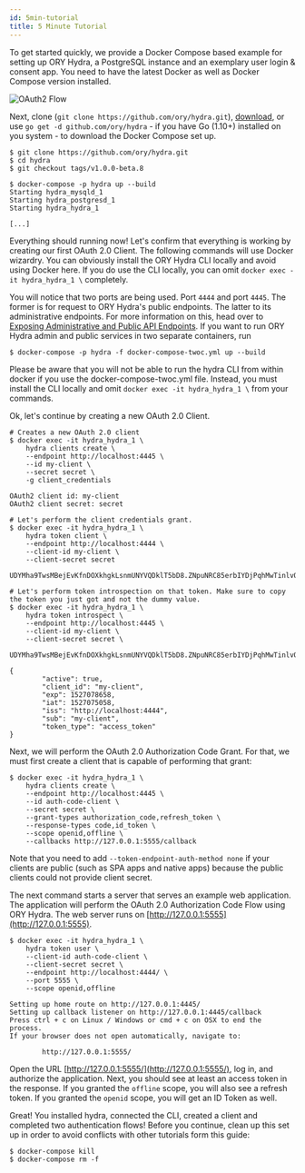 ```yaml
---
id: 5min-tutorial
title: 5 Minute Tutorial
---
```


To get started quickly, we provide a Docker Compose based example for setting up ORY Hydra, a PostgreSQL instance
and an exemplary user login & consent app. You need to have the latest Docker as well as Docker Compose version installed.

<img src="../../images/docs/hydra/oauth2-flow.gif" alt="OAuth2 Flow">

Next, clone (`git clone https://github.com/ory/hydra.git`), [download](https://github.com/ory-am/hydra/archive/master.zip),
or use `go get -d github.com/ory/hydra` - if you have Go (1.10+) installed on you system - to download the Docker Compose
set up.

```
$ git clone https://github.com/ory/hydra.git
$ cd hydra
$ git checkout tags/v1.0.0-beta.8

$ docker-compose -p hydra up --build
Starting hydra_mysqld_1
Starting hydra_postgresd_1
Starting hydra_hydra_1

[...]
```


Everything should running now! Let's confirm that everything is working by creating our first OAuth 2.0 Client.
The following commands will use Docker wizardry. You can obviously install the ORY Hydra CLI locally and avoid using
Docker here. If you do use the CLI locally, you can omit `docker exec -it hydra_hydra_1 \` completely.

You will notice that two ports are being used. Port `4444` and port `4445`. The former is for request to ORY Hydra's public
endpoints. The latter to its administrative endpoints. For more information on this, head over to
[Exposing Administrative and Public API Endpoints](production.md). If you want to run ORY Hydra admin and
public services in two separate containers, run

```
$ docker-compose -p hydra -f docker-compose-twoc.yml up --build
```

Please be aware that you will not be able to run the hydra CLI from within docker if you
use the docker-compose-twoc.yml file. Instead, you must install the CLI locally and
omit `docker exec -it hydra_hydra_1 \` from your commands.

Ok, let's continue by creating a new OAuth 2.0 Client.

```
# Creates a new OAuth 2.0 client
$ docker exec -it hydra_hydra_1 \
    hydra clients create \
    --endpoint http://localhost:4445 \
    --id my-client \
    --secret secret \
    -g client_credentials

OAuth2 client id: my-client
OAuth2 client secret: secret

# Let's perform the client credentials grant.
$ docker exec -it hydra_hydra_1 \
    hydra token client \
    --endpoint http://localhost:4444 \
    --client-id my-client \
    --client-secret secret

UDYMha9TwsMBejEvKfnDOXkhgkLsnmUNYVQDklT5bD8.ZNpuNRC85erbIYDjPqhMwTinlvQmNTk_UvttcLQxFJY

# Let's perform token introspection on that token. Make sure to copy the token you just got and not the dummy value.
$ docker exec -it hydra_hydra_1 \
    hydra token introspect \
    --endpoint http://localhost:4445 \
    --client-id my-client \
    --client-secret secret \
    UDYMha9TwsMBejEvKfnDOXkhgkLsnmUNYVQDklT5bD8.ZNpuNRC85erbIYDjPqhMwTinlvQmNTk_UvttcLQxFJY

{
        "active": true,
        "client_id": "my-client",
        "exp": 1527078658,
        "iat": 1527075058,
        "iss": "http://localhost:4444",
        "sub": "my-client",
        "token_type": "access_token"
}
```

Next, we will perform the OAuth 2.0 Authorization Code Grant. For that, we must first create a client that is capable
of performing that grant:

```
$ docker exec -it hydra_hydra_1 \
    hydra clients create \
    --endpoint http://localhost:4445 \
    --id auth-code-client \
    --secret secret \
    --grant-types authorization_code,refresh_token \
    --response-types code,id_token \
    --scope openid,offline \
    --callbacks http://127.0.0.1:5555/callback
```

Note that you need to add `--token-endpoint-auth-method none` if your clients are public (such as SPA apps and native apps) because the public clients could not provide client secret.


The next command starts a server that serves an example web application. The application will perform the OAuth 2.0
Authorization Code Flow using ORY Hydra. The web server runs on [http://127.0.0.1:5555](http://127.0.0.1:5555).

```
$ docker exec -it hydra_hydra_1 \
    hydra token user \
    --client-id auth-code-client \
    --client-secret secret \
    --endpoint http://localhost:4444/ \
    --port 5555 \
    --scope openid,offline

Setting up home route on http://127.0.0.1:4445/
Setting up callback listener on http://127.0.0.1:4445/callback
Press ctrl + c on Linux / Windows or cmd + c on OSX to end the process.
If your browser does not open automatically, navigate to:

        http://127.0.0.1:5555/
```

Open the URL [http://127.0.0.1:5555/](http://127.0.0.1:5555/), log in, and authorize the application. Next, you should
see at least an access token in the response. If you granted the `offline` scope, you will also see a refresh token.
If you granted the `openid` scope, you will get an ID Token as well.

Great! You installed hydra, connected the CLI, created a client and completed two authentication flows!
Before you continue, clean up this set up in order to avoid conflicts with other tutorials form this guide:

```
$ docker-compose kill
$ docker-compose rm -f
```
